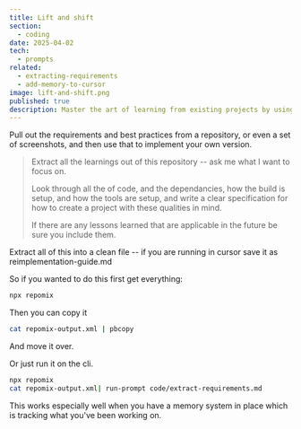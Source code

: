 ```yaml
---
title: Lift and shift
section:
  - coding
date: 2025-04-02
tech:
  - prompts
related:
  - extracting-requirements
  - add-memory-to-cursor
image: lift-and-shift.png
published: true
description: Master the art of learning from existing projects by using this structured approach to extracting and documenting requirements and insights. With simple command-line tools and clear documentation practices, you'll be able to turn any existing implementation into a wealth of reusable knowledge.
---
```

Pull out the requirements and best practices from a repository, or even a set of screenshots, and then use that to implement your own version.

>Extract all the learnings out of this repository -- ask me what I want to focus on.
>
> Look through all the of code, and the dependancies, how the build is setup, and
how the tools are setup, and write a clear specification for how to create a project
with these qualities in mind.
>
> If there are any lessons learned that are applicable in the future be sure you include them.
>
Extract all of this into a clean file -- if you are running in cursor save it as reimplementation-guide.md

So if you wanted to do this first get everything:

```bash
npx repomix
```

Then you can copy it

```bash
cat repomix-output.xml | pbcopy
```

And move it over.

Or just run it on the cli.

```bash
npx repomix
cat repomix-output.xml| run-prompt code/extract-requirements.md
```

This works especially well when you have a memory system in place which is tracking what you've been working on.